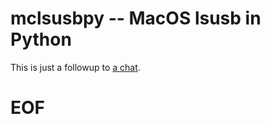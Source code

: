 # mclsusbpy -- MacOS lsusb in Python

This is just a followup to [a chat](https://github.com/jlhonora/lsusb/issues/14#issuecomment-750765865).

# EOF #
